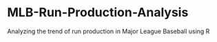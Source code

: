 # MLB-Run-Production-Analysis
Analyzing the trend of run production in Major League Baseball using R
